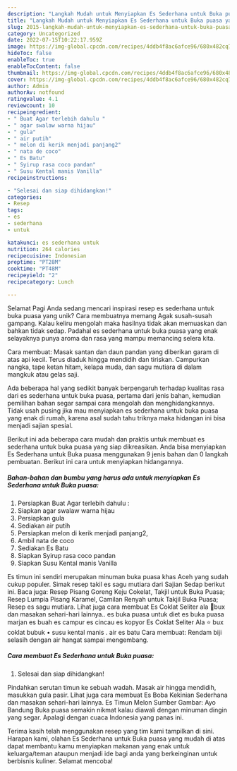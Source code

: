```yaml
---
description: "Langkah Mudah untuk Menyiapkan Es Sederhana untuk Buka puasa yang Enak, Mantap"
title: "Langkah Mudah untuk Menyiapkan Es Sederhana untuk Buka puasa yang Enak, Mantap"
slug: 2015-langkah-mudah-untuk-menyiapkan-es-sederhana-untuk-buka-puasa-yang-enak-mantap
category: Uncategorized
date: 2022-07-15T10:22:17.959Z
image: https://img-global.cpcdn.com/recipes/4ddb4f8ac6afce96/680x482cq70/es-sederhana-untuk-buka-puasa-foto-resep-utama.jpg
hideToc: false
enableToc: true
enableTocContent: false
thumbnail: https://img-global.cpcdn.com/recipes/4ddb4f8ac6afce96/680x482cq70/es-sederhana-untuk-buka-puasa-foto-resep-utama.jpg
cover: https://img-global.cpcdn.com/recipes/4ddb4f8ac6afce96/680x482cq70/es-sederhana-untuk-buka-puasa-foto-resep-utama.jpg
author: Admin
authorAv: notfound
ratingvalue: 4.1
reviewcount: 10
recipeingredient:
- " Buat Agar terlebih dahulu "
- " agar swalaw warna hijau"
- " gula"
- " air putih"
- " melon di kerik menjadi panjang2"
- " nata de coco"
- " Es Batu"
- " Syirup rasa coco pandan"
- " Susu Kental manis Vanilla"
recipeinstructions:

- "Selesai dan siap dihidangkan!"
categories:
- Resep
tags:
- es
- sederhana
- untuk

katakunci: es sederhana untuk 
nutrition: 264 calories
recipecuisine: Indonesian
preptime: "PT28M"
cooktime: "PT48M"
recipeyield: "2"
recipecategory: Lunch

---
```



Selamat Pagi Anda sedang mencari inspirasi resep es sederhana untuk buka puasa yang unik? Cara membuatnya memang Agak susah-susah gampang. Kalau keliru mengolah maka hasilnya tidak akan memuaskan dan bahkan tidak sedap. Padahal es sederhana untuk buka puasa yang enak selayaknya punya aroma dan rasa yang mampu memancing selera kita.


Cara membuat: Masak santan dan daun pandan yang diberikan garam di atas api kecil. Terus diaduk hingga mendidih dan tiriskan. Campurkan nangka, tape ketan hitam, kelapa muda, dan sagu mutiara di dalam mangkuk atau gelas saji.

Ada beberapa hal yang sedikit banyak berpengaruh terhadap kualitas rasa dari es sederhana untuk buka puasa, pertama dari jenis bahan, kemudian pemilihan bahan segar sampai cara mengolah dan menghidangkannya. Tidak usah pusing jika mau menyiapkan es sederhana untuk buka puasa yang enak di rumah, karena asal sudah tahu triknya maka hidangan ini bisa menjadi sajian spesial.


Berikut ini ada beberapa cara mudah dan praktis untuk membuat es sederhana untuk buka puasa yang siap dikreasikan. Anda bisa menyiapkan Es Sederhana untuk Buka puasa menggunakan 9 jenis bahan dan 0 langkah pembuatan. Berikut ini cara untuk menyiapkan hidangannya.

<!--inarticleads1-->

##### Bahan-bahan dan bumbu yang harus ada untuk menyiapkan Es Sederhana untuk Buka puasa:

1. Persiapkan  Buat Agar terlebih dahulu :
1. Siapkan  agar swalaw warna hijau
1. Persiapkan  gula
1. Sediakan  air putih
1. Persiapkan  melon di kerik menjadi panjang2,
1. Ambil  nata de coco
1. Sediakan  Es Batu
1. Siapkan  Syirup rasa coco pandan
1. Siapkan  Susu Kental manis Vanilla


Es timun ini sendiri merupakan minuman buka puasa khas Aceh yang sudah cukup populer. Simak resep takil es sagu mutiara dari Sajian Sedap berikut ini. Baca juga: Resep Pisang Goreng Keju Cokelat, Takjil untuk Buka Puasa; Resep Lumpia Pisang Karamel, Camilan Renyah untuk Takjil Buka Puasa; Resep es sagu mutiara. Lihat juga cara membuat Es Coklat Seliter ala 💫bux dan masakan sehari-hari lainnya.. es buka puasa untuk diet es buka puasa marjan es buah es campur es cincau es kopyor Es Coklat Seliter Ala ⭐ bux coklat bubuk • susu kental manis . air es batu Cara membuat: Rendam biji selasih dengan air hangat sampai mengembang. 

<!--inarticleads2-->

##### Cara membuat Es Sederhana untuk Buka puasa:


1. Selesai dan siap dihidangkan!

Pindahkan serutan timun ke sebuah wadah. Masak air hingga mendidih, masukkan gula pasir. Lihat juga cara membuat Es Boba Kekinian Sederhana dan masakan sehari-hari lainnya. Es Timun Melon Sumber Gambar: Ayo Bandung Buka puasa semakin nikmat kalau diawali dengan minuman dingin yang segar. Apalagi dengan cuaca Indonesia yang panas ini. 

Terima kasih telah menggunakan resep yang tim kami tampilkan di sini. Harapan kami, olahan Es Sederhana untuk Buka puasa yang mudah di atas dapat membantu kamu menyiapkan makanan yang enak untuk keluarga/teman ataupun menjadi ide bagi anda yang berkeinginan untuk berbisnis kuliner. Selamat mencoba!
